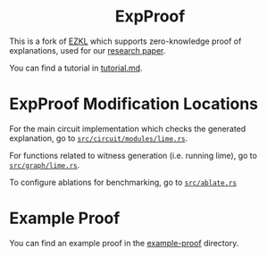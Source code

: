 <h1 align="center">
ExpProof
</h1>

This is a fork of [EZKL](https://github.com/zkonduit/ezkl) which supports zero-knowledge proof of explanations,
used for our [research paper](https://arxiv.org/abs/2502.03773). 

You can find a tutorial in [tutorial.md](TUTORIAL.md).

# ExpProof Modification Locations

For the main circuit implementation which checks the generated explanation,
go to [`src/circuit/modules/lime.rs`](src/circuit/modules/lime.rs).

For functions related to witness generation (i.e. running lime),
go to [`src/graph/lime.rs`](src/graph/lime.rs).

To configure ablations for benchmarking, go to [`src/ablate.rs`](src/ablate.rs)

# Example Proof

You can find an example proof in the [example-proof](example-proof) directory.

